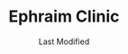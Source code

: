 ---
layout: location-page
date: Last Modified
description: "Local COVID-19 testing is available at Ephraim Clinic in Ephraim, Utah, USA."
permalink: "locations/utah/ephraim/ephraim-clinic/"
tags:
  - locations
  - utah
title: Ephraim Clinic
uniqueName: ephraim-clinic
state: Utah
stateAbbr: UT
hood: "Ephraim"
address: "525 N Main St"
city: "Ephraim"
zip: "84627"
zipsNearby: "84711 84620 84513 84516 84518 84624 84638 84640 84520 84626 84521 84724 84522 84627 84628 84629 84523 84631 84636 84656 84632 84633 84525 84621 84622 84630 84634 84526 84529 84635 84528 84637 84639 84642 84665 84643 84644 84645 84754 84623 84646 84667 84647 84648 84649 84537 84651 84501 84601 84602 84603 84605 84606 84652 84657 84701 84730 84744 84653 84654 84655 84660 84662 84663 84664 84539 84542" 
mapUrl: "http://maps.apple.com/?q=Ephraim+Clinic&address=525+N+Main+St,Ephraim,Utah,84627"
locationType: Drive-thru
phone: "435-283-4076"
website: "https://intermountainhealthcare.org/locations/ephraim-clinic/"
onlineBooking: undefined
closed: undefined
closedUpdate: April 17th, 2020
notes: "Requires phone screen."
days: Weekdays
hours: 9AM-4:30PM
ctaMessage: Learn more
ctaUrl: "https://intermountainhealthcare.org/locations/ephraim-clinic/"
---